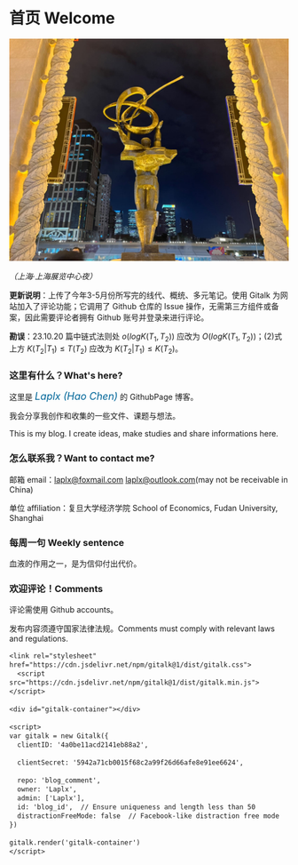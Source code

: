 # 首页 Welcome

![](./introg.jpg)

*（上海·上海展览中心夜）*

**更新说明**：上传了今年3-5月份所写完的线代、概统、多元笔记。使用 Gitalk 为网站加入了评论功能；它调用了 Github 仓库的 Issue 操作，无需第三方组件或备案，因此需要评论者拥有 Github 账号并登录来进行评论。

**勘误**：23.10.20 篇中链式法则处 $o(logK(T_1,T_2))$ 应改为 $O(logK(T_1,T_2))$；$(2)$式上方 $K(T_2|T_1) \le T(T_2)$ 应改为 $K(T_2|T_1) \le K(T_2)$。

### 这里有什么？What's here?

这里是 <font size=4 color=#006699><i>Laplx (Hao Chen)</i></font> 的 GithubPage 博客。

我会分享我创作和收集的一些文件、课题与想法。

This is my blog. I create ideas, make studies and share informations here.

### 怎么联系我？Want to contact me?

邮箱 email：laplx@foxmail.com  laplx@outlook.com(may not be receivable in China)

单位 affiliation：复旦大学经济学院 School of Economics, Fudan University, Shanghai

### 每周一句  Weekly sentence

血液的作用之一，是为信仰付出代价。

### 欢迎评论！Comments

评论需使用 Github accounts。

发布内容须遵守国家法律法规。Comments must comply with relevant laws and regulations.


```{div}
<link rel="stylesheet" href="https://cdn.jsdelivr.net/npm/gitalk@1/dist/gitalk.css">
  <script src="https://cdn.jsdelivr.net/npm/gitalk@1/dist/gitalk.min.js"></script>

<div id="gitalk-container"></div>

<script>
var gitalk = new Gitalk({
  clientID: '4a0be11acd2141eb88a2',

  clientSecret: '5942a71cb0015f68c2a99f26d66afe8e91ee6624',

  repo: 'blog_comment',
  owner: 'Laplx',
  admin: ['Laplx'],
  id: 'blog_id',  // Ensure uniqueness and length less than 50
  distractionFreeMode: false  // Facebook-like distraction free mode
})

gitalk.render('gitalk-container')
</script>
```


